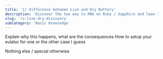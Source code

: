 ```yaml
---
title: '1) Difference between Live and Dry Battery'
description: 'Discover the two way to RNG on Ruby / Sapphire and lean their differences'
slug: 'rs-live-dry-discovery'
subCategory: 'Basic Knowledge'
---
```


Explain why this happens, what are the consequences
How to setup your eulator for one or the other case I guess

Nothing else / special otherwise